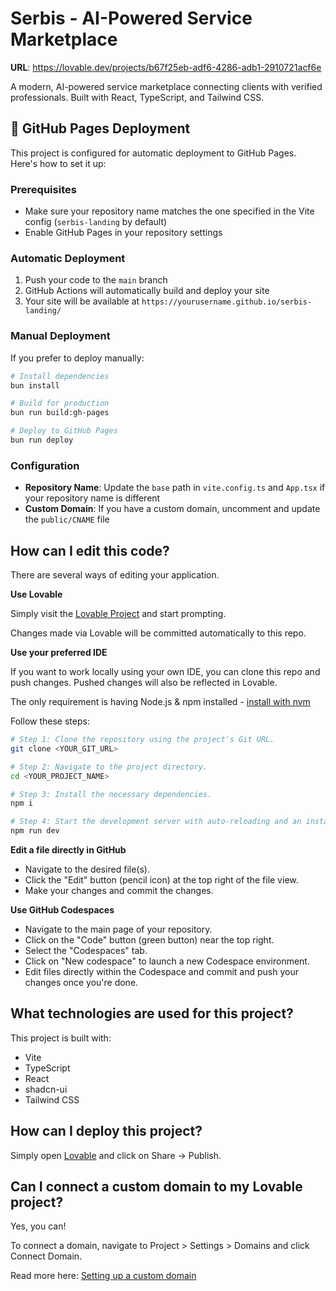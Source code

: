 # Serbis - AI-Powered Service Marketplace

**URL**: https://lovable.dev/projects/b67f25eb-adf6-4286-adb1-2910721acf6e

A modern, AI-powered service marketplace connecting clients with verified professionals. Built with React, TypeScript, and Tailwind CSS.

## 🚀 GitHub Pages Deployment

This project is configured for automatic deployment to GitHub Pages. Here's how to set it up:

### Prerequisites
- Make sure your repository name matches the one specified in the Vite config (`serbis-landing` by default)
- Enable GitHub Pages in your repository settings

### Automatic Deployment
1. Push your code to the `main` branch
2. GitHub Actions will automatically build and deploy your site
3. Your site will be available at `https://yourusername.github.io/serbis-landing/`

### Manual Deployment
If you prefer to deploy manually:

```bash
# Install dependencies
bun install

# Build for production
bun run build:gh-pages

# Deploy to GitHub Pages
bun run deploy
```

### Configuration
- **Repository Name**: Update the `base` path in `vite.config.ts` and `App.tsx` if your repository name is different
- **Custom Domain**: If you have a custom domain, uncomment and update the `public/CNAME` file

## How can I edit this code?

There are several ways of editing your application.

**Use Lovable**

Simply visit the [Lovable Project](https://lovable.dev/projects/b67f25eb-adf6-4286-adb1-2910721acf6e) and start prompting.

Changes made via Lovable will be committed automatically to this repo.

**Use your preferred IDE**

If you want to work locally using your own IDE, you can clone this repo and push changes. Pushed changes will also be reflected in Lovable.

The only requirement is having Node.js & npm installed - [install with nvm](https://github.com/nvm-sh/nvm#installing-and-updating)

Follow these steps:

```sh
# Step 1: Clone the repository using the project's Git URL.
git clone <YOUR_GIT_URL>

# Step 2: Navigate to the project directory.
cd <YOUR_PROJECT_NAME>

# Step 3: Install the necessary dependencies.
npm i

# Step 4: Start the development server with auto-reloading and an instant preview.
npm run dev
```

**Edit a file directly in GitHub**

- Navigate to the desired file(s).
- Click the "Edit" button (pencil icon) at the top right of the file view.
- Make your changes and commit the changes.

**Use GitHub Codespaces**

- Navigate to the main page of your repository.
- Click on the "Code" button (green button) near the top right.
- Select the "Codespaces" tab.
- Click on "New codespace" to launch a new Codespace environment.
- Edit files directly within the Codespace and commit and push your changes once you're done.

## What technologies are used for this project?

This project is built with:

- Vite
- TypeScript
- React
- shadcn-ui
- Tailwind CSS

## How can I deploy this project?

Simply open [Lovable](https://lovable.dev/projects/b67f25eb-adf6-4286-adb1-2910721acf6e) and click on Share -> Publish.

## Can I connect a custom domain to my Lovable project?

Yes, you can!

To connect a domain, navigate to Project > Settings > Domains and click Connect Domain.

Read more here: [Setting up a custom domain](https://docs.lovable.dev/tips-tricks/custom-domain#step-by-step-guide)
